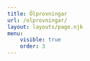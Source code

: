 ```yaml
---
title: Ölprovningar
url: /olprovningar/
layout: layouts/page.njk
menu:
    visible: true
    order: 3
---
```

